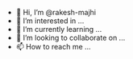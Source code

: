 - 👋 Hi, I’m @rakesh-majhi
- 👀 I’m interested in ...
- 🌱 I’m currently learning ...
- 💞️ I’m looking to collaborate on ...
- 📫 How to reach me ...

<!---
rakesh-majhi/rakesh-majhi is a ✨ special ✨ repository because its `README.md` (this file) appears on your GitHub profile.
You can click the Preview link to take a look at your changes.
--->
